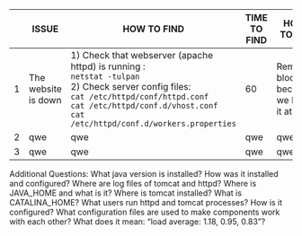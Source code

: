 || ISSUE | HOW TO FIND | TIME TO FIND | HOW TO FIX | TIME TO FIX
--- | --- | --- | --- |---| ---  
1 | The website is down | 1) Check that webserver (apache httpd) is running : <br> `netstat -tulpan` <br> 2) Check server config files: <br> `cat /etc/httpd/conf/httpd.conf` <br> `cat /etc/httpd/conf.d/vhost.conf` <br> `cat /etc/httpd/conf.d/workers.properties`   |  60 | Remove <VirtualHost> block, because we have it at  | qwerty 
2 | qwe | qwe | qwe | qwe | qwe 
3 | qwe | qwe | qwe | qwe | qwe 







Additional Questions:
What java version is installed?
How was it installed and configured?
Where are log files of tomcat and httpd?
Where is JAVA_HOME and what is it?
Where is tomcat installed?
What is CATALINA_HOME?
What users run httpd and tomcat processes? How is it configured?
What configuration files are used to make components work with each other?
What does it mean: “load average: 1.18, 0.95, 0.83”?
